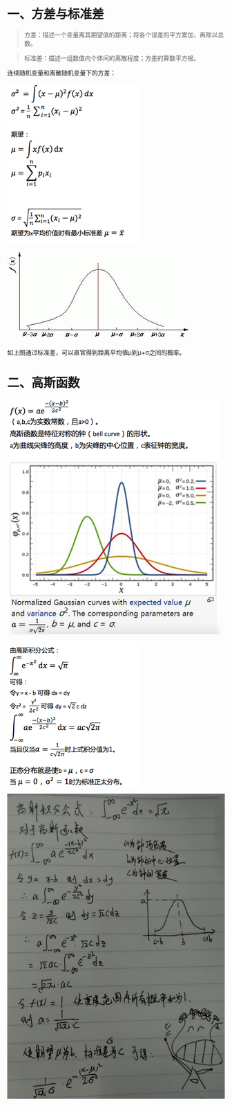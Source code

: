 一、方差与标准差
=
>方差：描述一个变量离其期望值的距离；将各个误差的平方累加，再除以总数。

>标准差：描述一组数值内个体间的离散程度；方差的算数平方根。

连续随机变量和离散随机变量下的方差：

![](./sd.png) 


![](./fc.jpg) 

如上图通过标准差，可以直官得到距离平均值μ到μ+σ之间的概率。


二、高斯函数
=
![](./gass1.png)

![](./gass2.png)

![](./gauss.png)
